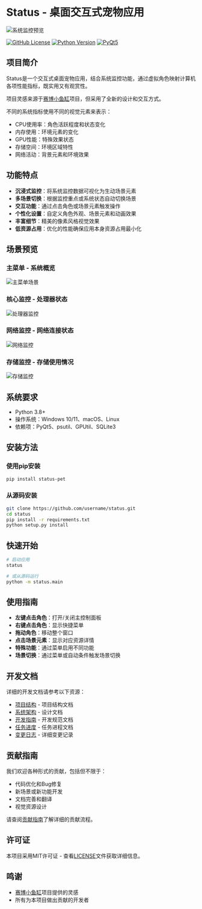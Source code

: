 # Status - 桌面交互式宠物应用

![系统监控预览](assets/images/ui/preview.png)

[![GitHub License](https://img.shields.io/github/license/username/status)](https://github.com/username/status/blob/main/LICENSE)
[![Python Version](https://img.shields.io/badge/python-3.8%2B-blue)](https://www.python.org/downloads/)
[![PyQt5](https://img.shields.io/badge/dependency-PyQt5-green)](https://pypi.org/project/PyQt5/)

## 项目简介

Status是一个交互式桌面宠物应用，结合系统监控功能，通过虚拟角色映射计算机各项性能指标，既实用又有观赏性。

项目灵感来源于[赛博小鱼缸](https://github.com/Littlefean/cyber-life)项目，但采用了全新的设计和交互方式。

不同的系统指标使用不同的视觉元素来表示：
- CPU使用率：角色活跃程度和状态变化
- 内存使用：环境元素的变化
- GPU性能：特殊效果状态
- 存储空间：环境区域特性
- 网络活动：背景元素和环境效果

## 功能特点

- **沉浸式监控**：将系统监控数据可视化为生动场景元素
- **多场景切换**：根据监控重点或系统状态自动切换场景
- **交互功能**：通过点击角色或场景元素触发操作
- **个性化设置**：自定义角色外观、场景元素和动画效果
- **丰富细节**：精美的像素风格视觉效果
- **低资源占用**：优化的性能确保应用本身资源占用最小化

## 场景预览

### 主菜单 - 系统概览
![主菜单场景](assets/images/ui/main_menu.png)

### 核心监控 - 处理器状态
![处理器监控](assets/images/ui/cpu_monitor.png)

### 网络监控 - 网络连接状态
![网络监控](assets/images/ui/network_monitor.png)

### 存储监控 - 存储使用情况
![存储监控](assets/images/ui/storage_monitor.png)

## 系统要求

- Python 3.8+
- 操作系统：Windows 10/11、macOS、Linux
- 依赖项：PyQt5、psutil、GPUtil、SQLite3

## 安装方法

### 使用pip安装

```bash
pip install status-pet
```

### 从源码安装

```bash
git clone https://github.com/username/status.git
cd status
pip install -r requirements.txt
python setup.py install
```

## 快速开始

```bash
# 启动应用
status

# 或从源码运行
python -m status.main
```

## 使用指南

- **左键点击角色**：打开/关闭主控制面板
- **右键点击角色**：显示快捷菜单
- **拖动角色**：移动整个窗口
- **点击场景元素**：显示对应资源详情
- **特殊功能**：通过菜单启用不同功能
- **场景切换**：通过菜单或自动条件触发场景切换

## 开发文档

详细的开发文档请参考以下资源：
- [项目结构](docs/development/structure.md) - 项目结构文档
- [系统架构](docs/development/architecture.md) - 设计文档
- [开发指南](docs/development/guidelines.md) - 开发规范文档
- [任务进度](docs/project/tasks.md) - 任务进程文档
- [变更日志](docs/project/changelog.md) - 详细变更记录

## 贡献指南

我们欢迎各种形式的贡献，包括但不限于：
- 代码优化和Bug修复
- 新场景或新功能开发
- 文档完善和翻译
- 视觉资源设计

请查阅[贡献指南](docs/contributing.md)了解详细的贡献流程。

## 许可证

本项目采用MIT许可证 - 查看[LICENSE](LICENSE)文件获取详细信息。

## 鸣谢

- [赛博小鱼缸](https://github.com/Littlefean/cyber-life)项目提供的灵感
- 所有为本项目做出贡献的开发者 